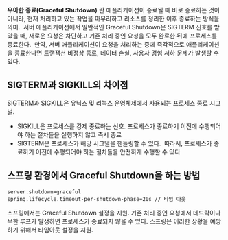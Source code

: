 **우아한 종료(Graceful Shutdown)** 란 애플리케이션이 종료될 때 바로 종료하는 것이 아니라, 현재 처리하고 있는 작업을 마무리하고 리소스를 정리한 이후 종료하는 방식을 의미.  서버 애플리케이션에서 일반적인 Graceful Shutdown은 SIGTERM 신호를 받았을 때, 새로운 요청은 차단하고 기존 처리 중인 요청을 모두 완료한 뒤에 프로세스를 종료한다.  만약, 서버 애플리케이션이 요청을 처리하는 중에 즉각적으로 애플리케이션을 종료한다면 트랜잭션 비정상 종료, 데이터 손실, 사용자 경험 저하 문제가 발생할 수 있다.

## SIGTERM과 SIGKILL의 차이점
SIGTERM과 SIGKILL은 유닉스 및 리눅스 운영체제에서 사용되는 프로세스 종료 시그널.
- SIGKILL은 프로세스를 강제 종료하는 신호. 프로세스가 종료하기 이전에 수행되어야 하는 절차들을 실행하지 않고 즉시 종료
- SIGTERM은 프로세스가 해당 시그널을 핸들링할 수 있다.  따라서, 프로세스가 종료하기 이전에 수행되어야 하는 절차들을 안전하게 수행할 수 있다

## 스프링 환경에서 Graceful Shutdown을 하는 방법
```properties
server.shutdown=graceful
spring.lifecycle.timeout-per-shutdown-phase=20s // 타임 아웃
```
스프링에서는 Graceful Shutdown 설정을 지원. 기존 처리 중인 요청에서 데드락이나 무한 루프가 발생하면 프로세스가 종료되지 않을 수 있다. 스프링은 이러한 상황을 예방하기 위해서 타임아웃 설정을 지원. 